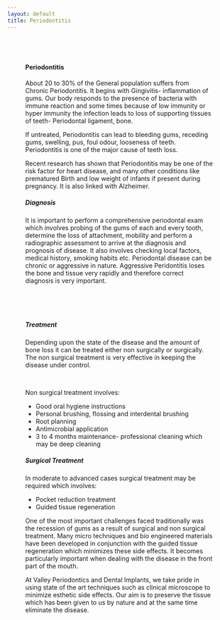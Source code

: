 ```yaml
---
layout: default
title: Periodontitis
---
```


<div class="primary_color text-light featured-text" style="url() center; padding: 8%;">

<h4>Periodontitis</h4>
<p></p>

<p>About 20 to 30% of the General population suffers from Chronic Periodontitis. It begins with Gingivitis- inflammation of gums. Our body responds to the presence of bacteria with immune reaction and some times because of low immunity or hyper immunity the infection leads to loss of supporting tissues of teeth- Periodontal ligament, bone.
</p>
<p>If untreated, Periodontitis can lead to bleeding gums, receding gums, swelling,  pus, foul odour, looseness of teeth.  Periodontitis is one of the major cause of teeth loss.
</p>
<p>Recent research has shown that Periodontitis may be one of the risk factor for heart disease, and many other conditions like prematured Birth and low weight of infants if present during pregnancy. It is also linked with Alzheimer.
</p>
<h5>Diagnosis</h5>
<p>It is important to perform a comprehensive periodontal exam which involves probing of the gums of each and every tooth, determine the loss of attachment, mobility and perform a radiographic assessment to arrive at the diagnosis and prognosis of disease. It also involves checking local factors, medical history, smoking habits etc. Periodontal disease can be chronic or aggressive in nature. Aggressive Peridontitis loses the bone and tissue very rapidly and therefore correct diagnosis is very important.
</p><p><br /> 
</p><p><br />
</p>
<h5>Treatment</h5>
<p>Depending upon the state of the disease and the amount of bone loss it can be treated either non surgically or surgically. The non surgical treatment is very effective in keeping the disease under control.
</p><p><br /> 
</p>
<p>Non surgical treatment involves:
<ul class="bullets">
<li>Good oral hygiene instructions</li>
<li>Personal brushing, flossing and interdental brushing</li>
<li>Root planning</li>
<li>Antimicrobial application</li>
<li>3 to 4 months maintenance- professional cleaning which may be deep cleaning</li></ul></p>

<h5>Surgical Treatment</h5>
<p>In moderate to advanced cases surgical treatment may be required which involves:
<ul class="bullets">
<li>Pocket reduction treatment</li>
<li>Guided tissue regeneration</li></ul></p>
<p>One of the most important challenges faced traditionally was the recession of gums as a result of surgical and non surgical treatment. Many micro techniques and bio engineered materials have been developed in conjunction with the guided tissue regeneration which minimizes these side effects. It becomes particularly important when dealing with the disease in the front part of the mouth.
</p>
<p>At Valley Periodontics and Dental Implants, we take pride in using state of the art techniques such as clinical microscope to minimize esthetic side effects. Our aim is to preserve the tissue which has been given to us by nature and at the same time eliminate the disease.
</p>